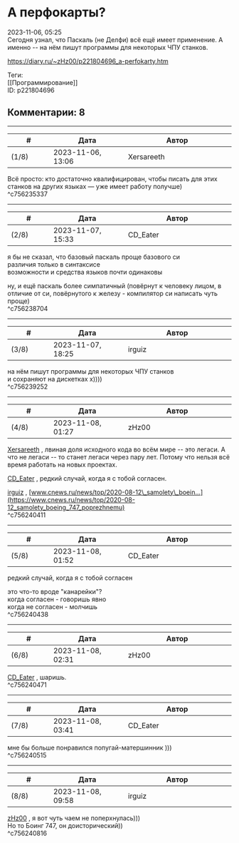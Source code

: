 А перфокарты?
=============

  
2023-11-06, 05:25  
 Сегодня узнал, что Паскаль (не Делфи) всё ещё имеет применение. А именно -- на нём пишут программы для некоторых ЧПУ станков.   
  
<https://diary.ru/~zHz00/p221804696_a-perfokarty.htm>  
  
Теги:  
[[Программирование]]  
ID: p221804696  


Комментарии: 8
--------------

  


---



|         #         |              Дата              |                     Автор                     |           ID           |
| --- | --- | --- | --- |
| (1/8) | 2023-11-06, 13:06 | Xersareeth | c756235337 |

  
 Всё просто: кто достаточно квалифицирован, чтобы писать для этих станков на других языках — уже имеет работу получше)   
 ^c756235337

---



|         #         |              Дата              |                     Автор                     |           ID           |
| --- | --- | --- | --- |
| (2/8) | 2023-11-07, 15:33 | CD\_Eater | c756238704 |

  
 я бы не сказал, что базовый паскаль проще базового си   
 различия только в синтаксисе   
 возможности и средства языков почти одинаковы   
   
 ну, и ещё паскаль более симпатичный (повёрнут к человеку лицом, в отличие от си, повёрнутого к железу - компилятор си написать чуть проще)   
 ^c756238704

---



|         #         |              Дата              |                     Автор                     |           ID           |
| --- | --- | --- | --- |
| (3/8) | 2023-11-07, 18:25 | irguiz | c756239252 |

  
  на нём пишут программы для некоторых ЧПУ станков    
 и сохраняют на дискетках х))))   
 ^c756239252

---



|         #         |              Дата              |                     Автор                     |           ID           |
| --- | --- | --- | --- |
| (4/8) | 2023-11-08, 01:27 | zHz00 | c756240411 |

  
  [Xersareeth](https://BurrowDeclassified.diary.ru "One more fang")  , лвиная доля исходного кода во всём мире -- это легаси. А что не легаси -- то станет легаси через пару лет. Потому что нельзя всё время работать на новых проектах.   
   
  [CD\_Eater](https://cd-eater.diary.ru "Записки ДискоЕда")  , редкий случай, когда я с тобой согласен.   
   
  [irguiz](https://irguiz.diary.ru "Тетрадь для всякой всячины")  ,  [www.cnews.ru/news/top/2020-08-12\_samolety\_boein...](https://www.cnews.ru/news/top/2020-08-12_samolety_boeing_747_poprezhnemu)    
 ^c756240411

---



|         #         |              Дата              |                     Автор                     |           ID           |
| --- | --- | --- | --- |
| (5/8) | 2023-11-08, 01:52 | CD\_Eater | c756240438 |

  
  редкий случай, когда я с тобой согласен    
   
 это что-то вроде "канарейки"?   
 когда согласен - говоришь явно   
 когда не согласен - молчишь   
 ^c756240438

---



|         #         |              Дата              |                     Автор                     |           ID           |
| --- | --- | --- | --- |
| (6/8) | 2023-11-08, 02:31 | zHz00 | c756240471 |

  
  [CD\_Eater](https://cd-eater.diary.ru "Записки ДискоЕда")  , шаришь.   
 ^c756240471

---



|         #         |              Дата              |                     Автор                     |           ID           |
| --- | --- | --- | --- |
| (7/8) | 2023-11-08, 03:41 | CD\_Eater | c756240515 |

  
 мне бы больше понравился попугай-матершинник )))   
 ^c756240515

---



|         #         |              Дата              |                     Автор                     |           ID           |
| --- | --- | --- | --- |
| (8/8) | 2023-11-08, 09:58 | irguiz | c756240816 |

  
  [zHz00](https://zHz00.diary.ru "Untitled")  , я вот чуть чаем не поперхнулась)))   
 Но то Боинг 747, он доисторический))   
 ^c756240816